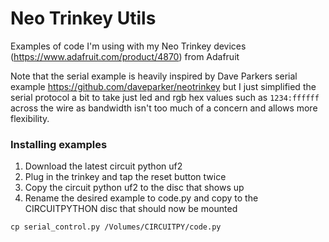 # Neo Trinkey Utils

Examples of code I'm using with my Neo Trinkey devices (https://www.adafruit.com/product/4870) from Adafruit

Note that the serial example is heavily inspired by Dave Parkers serial example https://github.com/daveparker/neotrinkey but I just
simplified the serial protocol a bit to take just led and rgb hex values such as ``1234:ffffff`` across the wire as bandwidth isn't
too much of a concern and allows more flexibility.

### Installing examples
1. Download the latest circuit python uf2
2. Plug in the trinkey and tap the reset button twice
3. Copy the circuit python uf2 to the disc that shows up
4. Rename the desired example to code.py and copy to the CIRCUITPYTHON disc that should now be mounted
```
cp serial_control.py /Volumes/CIRCUITPY/code.py
```
